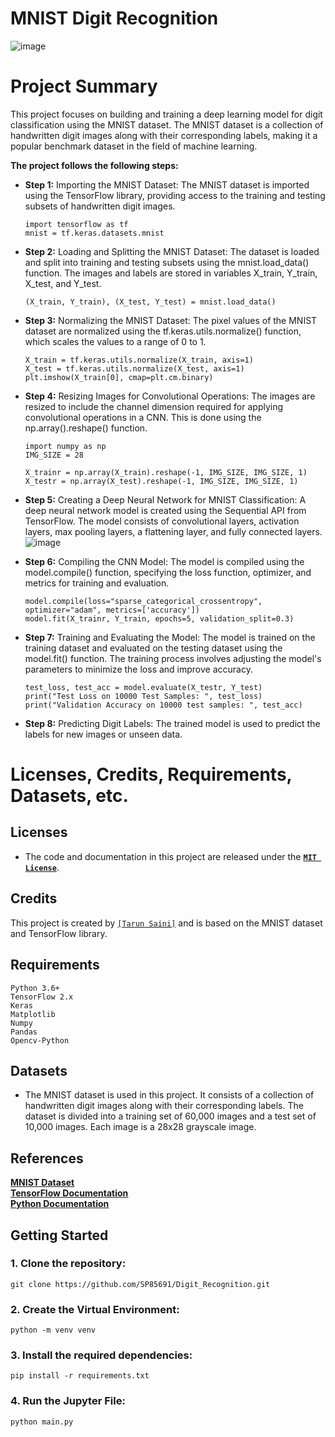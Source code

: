 # MNIST Digit Recognition
![image](https://github.com/SP85691/Digit_Recognition/assets/86033489/769b27ea-e9d6-4779-b9bb-e322b9cf5da4)
# Project Summary
This project focuses on building and training a deep learning model for digit classification using the MNIST dataset. The MNIST dataset is a collection of handwritten digit images along with their corresponding labels, making it a popular benchmark dataset in the field of machine learning.

**The project follows the following steps:**

- **Step 1:** Importing the MNIST Dataset: The MNIST dataset is imported using the TensorFlow library, providing access to the training and testing subsets of handwritten digit images.
  ```
  import tensorflow as tf
  mnist = tf.keras.datasets.mnist
  ```

- **Step 2:** Loading and Splitting the MNIST Dataset: The dataset is loaded and split into training and testing subsets using the mnist.load_data() function. The images and labels are stored in variables X_train, Y_train, X_test, and Y_test.
  ```
  (X_train, Y_train), (X_test, Y_test) = mnist.load_data()
  ```
- **Step 3:** Normalizing the MNIST Dataset: The pixel values of the MNIST dataset are normalized using the tf.keras.utils.normalize() function, which scales the values to a range of 0 to 1.
  ```
  X_train = tf.keras.utils.normalize(X_train, axis=1)
  X_test = tf.keras.utils.normalize(X_test, axis=1)
  plt.imshow(X_train[0], cmap=plt.cm.binary)
  ```
- **Step 4:** Resizing Images for Convolutional Operations: The images are resized to include the channel dimension required for applying convolutional operations in a CNN. This is done using the np.array().reshape() function.
  ```
  import numpy as np
  IMG_SIZE = 28

  X_trainr = np.array(X_train).reshape(-1, IMG_SIZE, IMG_SIZE, 1)
  X_testr = np.array(X_test).reshape(-1, IMG_SIZE, IMG_SIZE, 1)
  ```
- **Step 5:** Creating a Deep Neural Network for MNIST Classification: A deep neural network model is created using the Sequential API from TensorFlow. The model consists of convolutional layers, activation layers, max pooling layers, a flattening layer, and fully connected layers.<br>
  ![image](https://github.com/SP85691/Digit_Recognition/assets/86033489/39578078-2c0d-43af-9577-128fd92feaa0)
- **Step 6:** Compiling the CNN Model: The model is compiled using the model.compile() function, specifying the loss function, optimizer, and metrics for training and evaluation.
  ```
  model.compile(loss="sparse_categorical_crossentropy", optimizer="adam", metrics=['accuracy'])
  model.fit(X_trainr, Y_train, epochs=5, validation_split=0.3)
  ```
- **Step 7:** Training and Evaluating the Model: The model is trained on the training dataset and evaluated on the testing dataset using the model.fit() function. The training process involves adjusting the model's parameters to minimize the loss and improve accuracy.
  ```
  test_loss, test_acc = model.evaluate(X_testr, Y_test)
  print("Test Loss on 10000 Test Samples: ", test_loss)
  print("Validation Accuracy on 10000 test samples: ", test_acc)
  ```
- **Step 8:** Predicting Digit Labels: The trained model is used to predict the labels for new images or unseen data.

# **Licenses, Credits, Requirements, Datasets, etc.**
## **Licenses**
- The code and documentation in this project are released under the <a href="https://opensource.org/license/mit/" target="_blank"><u>**`MIT License`**</u></a>.

## **Credits**
This project is created by <a href="https://github.com/tarun1357">`[Tarun Saini]`</a> and is based on the MNIST dataset and TensorFlow library.

## **Requirements**
```
Python 3.6+
TensorFlow 2.x
Keras
Matplotlib
Numpy
Pandas
Opencv-Python
```
## **Datasets**
- The MNIST dataset is used in this project. It consists of a collection of handwritten digit images along with their corresponding labels. The dataset is divided into a training set of 60,000 images and a test set of 10,000 images. Each image is a 28x28 grayscale image.

## **References**
<a href="http://yann.lecun.com/exdb/mnist/" target="_blank"><u>**MNIST Dataset**</u></a><br>
<a href="https://www.tensorflow.org/" target="_blank"><u>**TensorFlow Documentation**</u></a><br>
<a href="https://docs.python.org/3/" target="_blank"><u>**Python Documentation**</u></a><br>

## **Getting Started**
### **1. Clone the repository:**
```
git clone https://github.com/SP85691/Digit_Recognition.git
```
### **2. Create the Virtual Environment:**
```
python -m venv venv
```
### **3. Install the required dependencies:**
```
pip install -r requirements.txt
```
### **4. Run the Jupyter File:**
```
python main.py
```
